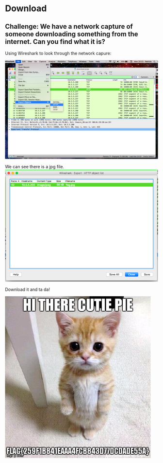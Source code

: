 # Download
## Challenge: We have a network capture of someone downloading something from the internet. Can you find what it is?

Using Wireshark to look through the network capure:

![WIRESHARK](https://github.com/pwilthew/CTF-Write-Ups/blob/master/SHA2017CTF-Junior/Download/Wireshark1.png)

We can see there is a jpg file.
![WIRESHARK](https://github.com/pwilthew/CTF-Write-Ups/blob/master/SHA2017CTF-Junior/Download/Wireshark2.png)

Download it and ta da!

![FLAG](https://github.com/pwilthew/CTF-Write-Ups/blob/master/SHA2017CTF-Junior/Download/flag.jpg)


